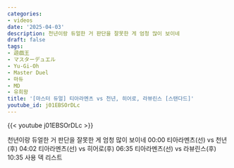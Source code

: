 ```yaml
---
categories:
- videos
date: '2025-04-03'
description: 천년이랑 듀얼한 거 판단을 잘못한 게 엄청 많이 보이네
draft: false
tags:
- 遊戯王
- マスターデュエル
- Yu-Gi-Oh
- Master Duel
- 마듀
- MD
- 유희왕
title: '[마스터 듀얼] 티아라멘츠 vs 천년, 히어로, 라뷰린스 [스탠다드]'
youtube_id: j01EBSOrDLc
---
```



{{< youtube j01EBSOrDLc >}}

천년이랑 듀얼한 거 판단을 잘못한 게 엄청 많이 보이네
00:00 티아라멘츠(선) vs 천년(후)
04:02 티아라멘츠(선) vs 히어로(후)
06:35 티아라멘츠(선) vs 라뷰린스(후)
10:35 사용 덱 리스트